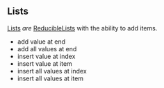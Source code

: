 ## Lists

[Lists](Lists.md) _are_ [ReducibleLists](ReducibleLists.md) with the ability 
to add items.
- add value at end
- add all values at end
- insert value at index
- insert value at item
- insert all values at index
- insert all values at item
